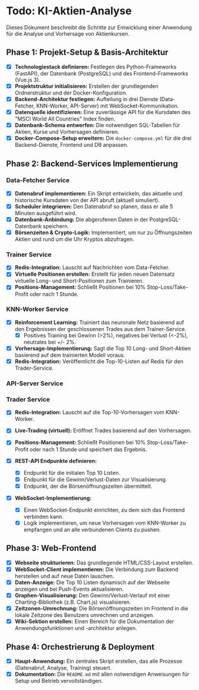 # Todo: KI-Aktien-Analyse

Dieses Dokument beschreibt die Schritte zur Entwicklung einer Anwendung für die Analyse und Vorhersage von Aktienkursen.

## Phase 1: Projekt-Setup & Basis-Architektur
- [x] **Technologiestack definieren:** Festlegen des Python-Frameworks (FastAPI), der Datenbank (PostgreSQL) und des Frontend-Frameworks (Vue.js 3).
- [x] **Projektstruktur initialisieren:** Erstellen der grundlegenden Ordnerstruktur und der Docker-Konfiguration.
- [x] **Backend-Architektur festlegen:** Aufteilung in drei Dienste (Data-Fetcher, KNN-Worker, API-Server) mit WebSocket-Kommunikation.
- [x] **Datenquelle identifizieren:** Eine zuverlässige API für die Kursdaten des "MSCI World All Countries" Index finden.
- [x] **Datenbank-Schema entwerfen:** Die notwendigen SQL-Tabellen für Aktien, Kurse und Vorhersagen definieren.
- [x] **Docker-Compose-Setup erweitern:** Die `docker-compose.yml` für die drei Backend-Dienste, Frontend und DB anpassen.

## Phase 2: Backend-Services Implementierung

### Data-Fetcher Service
- [x] **Datenabruf implementieren:** Ein Skript entwickeln, das aktuelle und historische Kursdaten von der API abruft (aktuell simuliert).
- [x] **Scheduler integrieren:** Den Datenabruf so planen, dass er alle 5 Minuten ausgeführt wird.
- [x] **Datenbank-Anbindung:** Die abgerufenen Daten in der PostgreSQL-Datenbank speichern.
- [x] **Börsenzeiten & Crypto-Logik:** Implementiert, um nur zu Öffnungszeiten Aktien und rund um die Uhr Kryptos abzufragen.

### Trainer Service
- [x] **Redis-Integration:** Lauscht auf Nachrichten vom Data-Fetcher.
- [x] **Virtuelle Positionen erstellen:** Erstellt für jeden neuen Datensatz virtuelle Long- und Short-Positionen zum Trainieren.
- [x] **Positions-Management:** Schließt Positionen bei 10% Stop-Loss/Take-Profit oder nach 1 Stunde.

### KNN-Worker Service
- [x] **Reinforcement Learning:** Trainiert das neuronale Netz basierend auf den Ergebnissen der geschlossenen Trades aus dem Trainer-Service.
    - [x] Positives Training bei Gewinn (>2%), negatives bei Verlust (<-2%), neutrales bei +/- 2%.
- [x] **Vorhersage-Implementierung:** Sagt die Top 10 Long- und Short-Aktien basierend auf dem trainierten Modell voraus.
- [x] **Redis-Integration:** Veröffentlicht die Top-10-Listen auf Redis für den Trader-Service.

### API-Server Service

### Trader Service
- [x] **Redis-Integration:** Lauscht auf die Top-10-Vorhersagen vom KNN-Worker.
- [x] **Live-Trading (virtuell):** Eröffnet Trades basierend auf den Vorhersagen.
- [x] **Positions-Management:** Schließt Positionen bei 10% Stop-Loss/Take-Profit oder nach 1 Stunde und speichert das Ergebnis.

- [x] **REST-API Endpunkte definieren:**
    - [x] Endpunkt für die initialen Top 10 Listen.
    - [x] Endpunkt für die Gewinn/Verlust-Daten zur Visualisierung.
    - [x] Endpunkt, der die Börsenöffnungszeiten übermittelt.
- [x] **WebSocket-Implementierung:**
    - [x] Einen WebSocket-Endpunkt einrichten, zu dem sich das Frontend verbinden kann.
    - [x] Logik implementieren, um neue Vorhersagen vom KNN-Worker zu empfangen und an alle verbundenen Clients zu pushen.

## Phase 3: Web-Frontend
- [x] **Webseite strukturieren:** Das grundlegende HTML/CSS-Layout erstellen.
- [x] **WebSocket-Client implementieren:** Die Verbindung zum Backend herstellen und auf neue Daten lauschen.
- [x] **Daten-Anzeige:** Die Top 10 Listen dynamisch auf der Webseite anzeigen und bei Push-Events aktualisieren.
- [x] **Graphen-Visualisierung:** Den Gewinn/Verlust-Verlauf mit einer Charting-Bibliothek (z.B. Chart.js) visualisieren.
- [x] **Zeitzonen-Umrechnung:** Die Börsenöffnungszeiten im Frontend in die lokale Zeitzone des Benutzers umrechnen und anzeigen.
- [x] **Wiki-Sektion erstellen:** Einen Bereich für die Dokumentation der Anwendungsfunktionen und -architektur anlegen.

## Phase 4: Orchestrierung & Deployment
- [x] **Haupt-Anwendung:** Ein zentrales Skript erstellen, das alle Prozesse (Datenabruf, Analyse, Training) steuert.
- [x] **Dokumentation:** Die `README.md` mit allen notwendigen Anweisungen für Setup und Betrieb vervollständigen.
